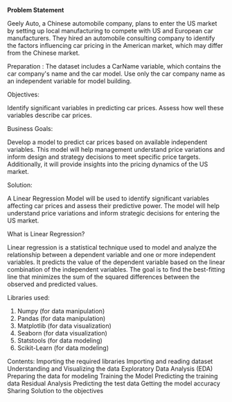 **Problem Statement**

Geely Auto, a Chinese automobile company, plans to enter the US market by setting up local manufacturing to compete with US and European car manufacturers. They hired an automobile consulting company to identify the factors influencing car pricing in the American market, which may differ from the Chinese market.

Preparation : The dataset includes a CarName variable, which contains the car company's name and the car model. Use only the car company name as an independent variable for model building.

Objectives:

Identify significant variables in predicting car prices.
Assess how well these variables describe car prices.

Business Goals:

Develop a model to predict car prices based on available independent variables. This model will help management understand price variations and inform design and strategy decisions to meet specific price targets. Additionally, it will provide insights into the pricing dynamics of the US market.

Solution:

A Linear Regression Model will be used to identify significant variables affecting car prices and assess their predictive power. The model will help understand price variations and inform strategic decisions for entering the US market.


What is Linear Regression?

Linear regression is a statistical technique used to model and analyze the relationship between a dependent variable and one or more independent variables. It predicts the value of the dependent variable based on the linear combination of the independent variables. The goal is to find the best-fitting line that minimizes the sum of the squared differences between the observed and predicted values.

Libraries used:

1. Numpy (for data manipulation)
2. Pandas (for data manipulation)
3. Matplotlib (for data visualization)
4. Seaborn (for data visualization)
5. Statstools (for data modeling)
6. Scikit-Learn (for data modeling)

Contents:
Importing the required libraries
Importing and reading dataset
Understanding and Visualizing the data
Exploratory Data Analysis (EDA)
Preparing the data for modeling
Training the Model
Predicting the training data
Residual Analysis
Predicting the test data
Getting the model accuracy
Sharing Solution to the objectives

